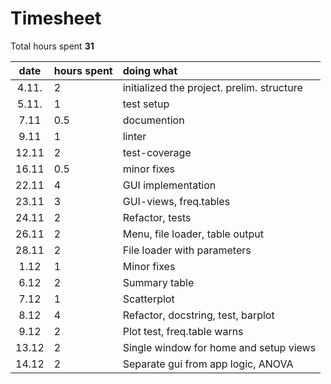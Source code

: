 
# Timesheet

Total hours spent **31**

| date | hours spent | doing what  |
| :----:|:-----| :-----|
| 4.11. | 2    | initialized the project. prelim. structure |
| 5.11. | 1    | test setup |
| 7.11  | 0.5  | documention |
| 9.11  | 1    | linter |
| 12.11 | 2    | test-coverage |
| 16.11 | 0.5  | minor fixes |
| 22.11 | 4    | GUI implementation |
| 23.11 | 3    | GUI-views, freq.tables |
| 24.11 | 2    | Refactor, tests |
| 26.11 | 2    | Menu, file loader, table output |
| 28.11 | 2    | File loader with parameters |
| 1.12  | 1    | Minor fixes |
| 6.12  | 2    | Summary table |
| 7.12  | 1    | Scatterplot |
| 8.12  | 4    | Refactor, docstring, test, barplot |
| 9.12  | 2    | Plot test, freq.table warns |
| 13.12 | 2    | Single window for home and setup views |
| 14.12 | 2    | Separate gui from app logic, ANOVA |